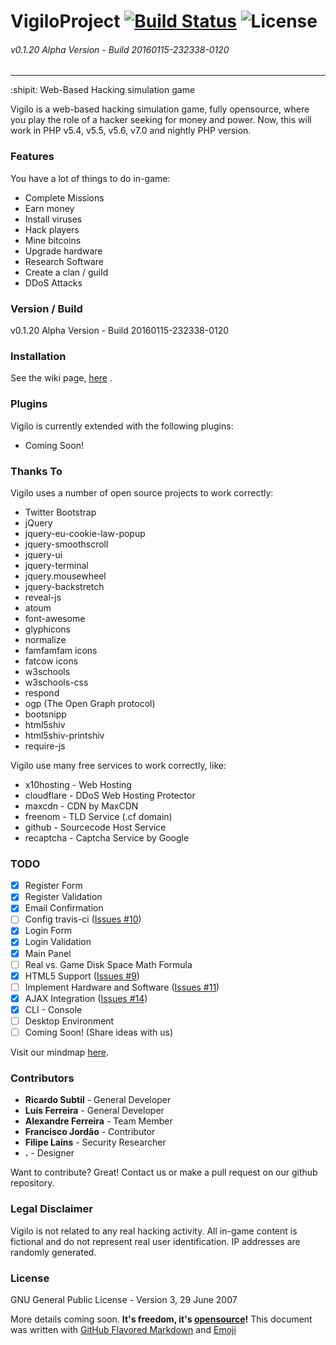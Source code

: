 # VigiloProject [![Build Status](https://travis-ci.org/vigiloproject/vigilo.svg?branch=master)](https://travis-ci.org/vigiloproject/vigilo) ![License](https://img.shields.io/badge/License-GNU_GPL-lightgrey.svg)
###### v0.1.20 Alpha Version - Build 20160115-232338-0120
------------------------------------------
:shipit: Web-Based Hacking simulation game

Vigilo is a web-based hacking simulation game, fully opensource, where you play the role of a hacker seeking for money and power. Now, this will work in PHP v5.4, v5.5, v5.6, v7.0 and nightly PHP version.

### Features
You have a lot of things to do in-game:
  - Complete Missions
  - Earn money
  - Install viruses
  - Hack players
  - Mine bitcoins
  - Upgrade hardware
  - Research Software
  - Create a clan / guild
  - DDoS Attacks

### Version / Build
v0.1.20 Alpha Version - Build 20160115-232338-0120

### Installation
See the wiki page, [here](https://github.com/vigiloproject/vigilo/wiki/Installation) .

### Plugins
Vigilo is currently extended with the following plugins:
* Coming Soon!

### Thanks To
Vigilo uses a number of open source projects to work correctly:

* Twitter Bootstrap
* jQuery
* jquery-eu-cookie-law-popup
* jquery-smoothscroll
* jquery-ui
* jquery-terminal
* jquery.mousewheel
* jquery-backstretch
* reveal-js
* atoum
* font-awesome
* glyphicons
* normalize
* famfamfam icons
* fatcow icons
* w3schools
* w3schools-css
* respond
* ogp (The Open Graph protocol)
* bootsnipp
* html5shiv
* html5shiv-printshiv
* require-js

Vigilo use many free services to work correctly, like:
* x10hosting - Web Hosting
* cloudflare - DDoS Web Hosting Protector
* maxcdn - CDN by MaxCDN
* freenom - TLD Service (.cf domain)
* github - Sourcecode Host Service
* recaptcha - Captcha Service by Google

### TODO
 - [x] Register Form
 - [x] Register Validation
 - [x] Email Confirmation
 - [ ] Config travis-ci ([Issues #10](https://github.com/vigiloproject/vigilo/issues/10))
 - [x] Login Form
 - [x] Login Validation
 - [x] Main Panel
 - [ ] Real vs. Game Disk Space Math Formula
 - [x] HTML5 Support ([Issues #9](https://github.com/vigiloproject/vigilo/issues/9))
 - [ ] Implement Hardware and Software ([Issues #11](https://github.com/vigiloproject/vigilo/issues/11))
 - [x] AJAX Integration ([Issues #14](https://github.com/vigiloproject/vigilo/issues/14))
 - [x] CLI - Console
 - [ ] Desktop Environment
 - [ ] Coming Soon! (Share ideas with us)

Visit our mindmap [here](http://repository.vigilo.cf/mindmap/).

### Contributors
 - **Ricardo Subtil** - General Developer
 - **Luís Ferreira** - General Developer
 - **Alexandre Ferreira** - Team Member
 - **Francisco Jordão** - Contributor
 - **Filipe Laíns** - Security Researcher
 - **.** - Designer

Want to contribute? Great! Contact us or make a pull request on our github repository.

### Legal Disclaimer
Vigilo is not related to any real hacking activity. All in-game content is fictional and do not represent real user identification. IP addresses are randomly generated.

### License
GNU General Public License - Version 3, 29 June 2007

More details coming soon. **It's freedom, it's [opensource](https://opensource.org/)!**
This document was written with [GitHub Flavored Markdown](https://guides.github.com/features/mastering-markdown/) and [Emoji](http://www.emoji-cheat-sheet.com/)
